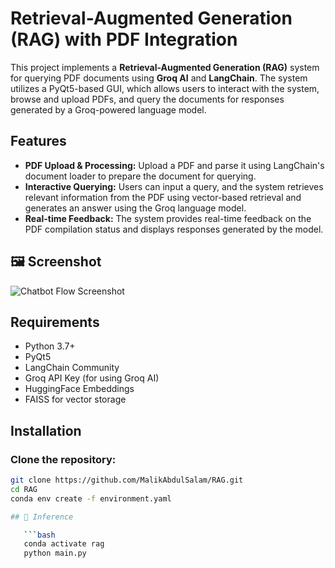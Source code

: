 # Retrieval-Augmented Generation (RAG) with PDF Integration

This project implements a **Retrieval-Augmented Generation (RAG)** system for querying PDF documents using **Groq AI** and **LangChain**. The system utilizes a PyQt5-based GUI, which allows users to interact with the system, browse and upload PDFs, and query the documents for responses generated by a Groq-powered language model.

## Features
- **PDF Upload & Processing:** Upload a PDF and parse it using LangChain's document loader to prepare the document for querying.
- **Interactive Querying:** Users can input a query, and the system retrieves relevant information from the PDF using vector-based retrieval and generates an answer using the Groq language model.
- **Real-time Feedback:** The system provides real-time feedback on the PDF compilation status and displays responses generated by the model.
## 🖼️ Screenshot

![Chatbot Flow Screenshot](resources/Remove_background.png)

## Requirements
- Python 3.7+
- PyQt5
- LangChain Community
- Groq API Key (for using Groq AI)
- HuggingFace Embeddings
- FAISS for vector storage

## Installation

### Clone the repository:
```bash
git clone https://github.com/MalikAbdulSalam/RAG.git
cd RAG
conda env create -f environment.yaml

## 🔧 Inference

   ```bash
   conda activate rag
   python main.py
